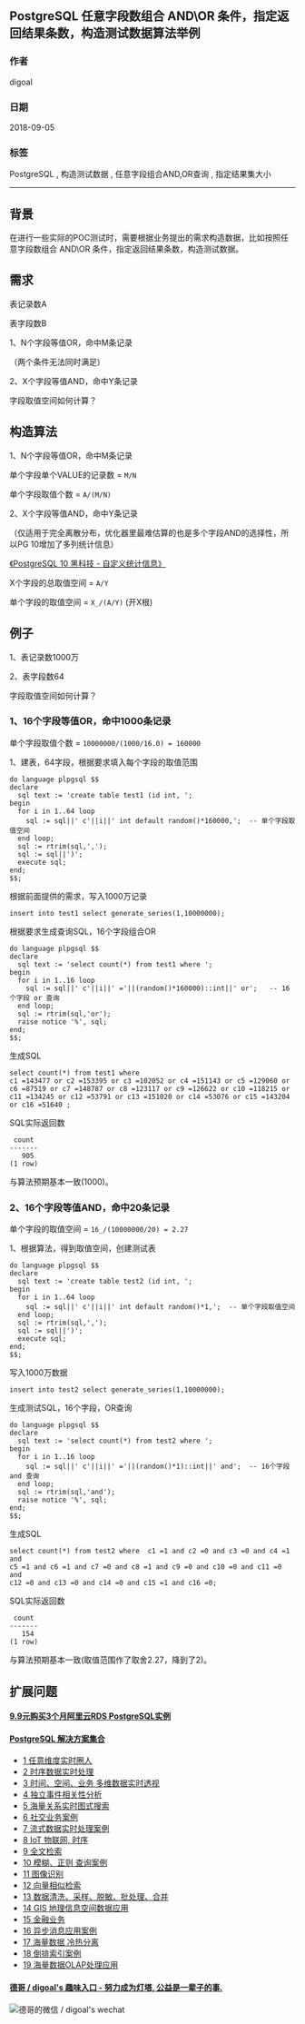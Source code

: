 ## PostgreSQL 任意字段数组合 AND\OR 条件，指定返回结果条数，构造测试数据算法举例  
                                                                 
### 作者                                                                 
digoal                                                                 
                                                                 
### 日期                                                                 
2018-09-05                                                               
                                                                 
### 标签                                                                 
PostgreSQL , 构造测试数据 , 任意字段组合AND,OR查询 , 指定结果集大小        
                                                                 
----                                                                 
                                                                 
## 背景   
在进行一些实际的POC测试时，需要根据业务提出的需求构造数据，比如按照任意字段数组合 AND\OR 条件，指定返回结果条数，构造测试数据。  
  
## 需求  
  
表记录数A  
  
表字段数B  
  
1、N个字段等值OR，命中M条记录  
  
（两个条件无法同时满足）  
  
2、X个字段等值AND，命中Y条记录  
  
字段取值空间如何计算？  
  
## 构造算法  
1、N个字段等值OR，命中M条记录  
  
单个字段单个VALUE的记录数 = ```M/N```   
  
单个字段取值个数 = ```A/(M/N)```   
  
2、X个字段等值AND，命中Y条记录  
  
（仅适用于完全离散分布，优化器里最难估算的也是多个字段AND的选择性，所以PG 10增加了多列统计信息）  
  
[《PostgreSQL 10 黑科技 - 自定义统计信息》](../201709/20170902_02.md)    
  
X个字段的总取值空间 = ```A/Y```  
  
单个字段的取值空间 = ```X_/(A/Y)```  (开X根)  
  
## 例子  
  
1、表记录数1000万  
  
2、表字段数64  
  
字段取值空间如何计算？  
  
### 1、16个字段等值OR，命中1000条记录  
  
单个字段取值个数 = ```10000000/(1000/16.0) = 160000```  
  
1、建表，64字段，根据要求填入每个字段的取值范围  
  
```  
do language plpgsql $$  
declare  
  sql text := 'create table test1 (id int, ';  
begin  
  for i in 1..64 loop  
    sql := sql||' c'||i||' int default random()*160000,';  -- 单个字段取值空间  
  end loop;  
  sql := rtrim(sql,',');  
  sql := sql||')';  
  execute sql;  
end;  
$$;  
```  
  
根据前面提供的需求，写入1000万记录  
  
```  
insert into test1 select generate_series(1,10000000);  
```  
  
根据要求生成查询SQL，16个字段组合OR  
  
```  
do language plpgsql $$  
declare  
  sql text := 'select count(*) from test1 where ';  
begin  
  for i in 1..16 loop  
    sql := sql||' c'||i||' ='||(random()*160000)::int||' or';   -- 16个字段 or 查询   
  end loop;  
  sql := rtrim(sql,'or');  
  raise notice '%', sql;  
end;  
$$;  
```  
  
生成SQL  
  
```  
select count(*) from test1 where    
c1 =143477 or c2 =153395 or c3 =102052 or c4 =151143 or c5 =129060 or   
c6 =87519 or c7 =148787 or c8 =123117 or c9 =126622 or c10 =118215 or   
c11 =134245 or c12 =53791 or c13 =151020 or c14 =53076 or c15 =143204 or c16 =51640 ;  
```  
  
SQL实际返回数  
  
  
```  
 count   
-------  
   905  
(1 row)  
```  
  
与算法预期基本一致(1000)。  
  
  
### 2、16个字段等值AND，命中20条记录  
  
单个字段的取值空间 = ```16_/(10000000/20) = 2.27```  
  
1、根据算法，得到取值空间，创建测试表  
  
```  
do language plpgsql $$  
declare  
  sql text := 'create table test2 (id int, ';  
begin  
  for i in 1..64 loop  
    sql := sql||' c'||i||' int default random()*1,';  -- 单个字段取值空间  
  end loop;  
  sql := rtrim(sql,',');  
  sql := sql||')';  
  execute sql;  
end;  
$$;  
```  
  
写入1000万数据  
  
```  
insert into test2 select generate_series(1,10000000);  
```  
  
生成测试SQL，16个字段，OR查询   
  
```  
do language plpgsql $$  
declare  
  sql text := 'select count(*) from test2 where ';  
begin  
  for i in 1..16 loop  
    sql := sql||' c'||i||' ='||(random()*1)::int||' and';  -- 16个字段 and 查询   
  end loop;  
  sql := rtrim(sql,'and');  
  raise notice '%', sql;  
end;  
$$;  
```  
  
生成SQL  
  
```  
select count(*) from test2 where  c1 =1 and c2 =0 and c3 =0 and c4 =1 and   
c5 =1 and c6 =1 and c7 =0 and c8 =1 and c9 =0 and c10 =0 and c11 =0 and   
c12 =0 and c13 =0 and c14 =0 and c15 =1 and c16 =0;  
```  
  
SQL实际返回数  
  
```  
 count   
-------  
   154  
(1 row)  
```  
  
与算法预期基本一致(取值范围作了取舍2.27，降到了2)。     
  
  
  
## 扩展问题  
    
    
  
  
  
  
  
  
  
  
  
  
  
  
  
  
  
  
  
  
  
  
  
  
  
  
  
  
  
  
  
  
  
  
  
  
  
  
  
  
  
  
  
  
  
  
  
  
  
  
  
  
  
  
  
  
  
#### [9.9元购买3个月阿里云RDS PostgreSQL实例](https://www.aliyun.com/database/postgresqlactivity "57258f76c37864c6e6d23383d05714ea")
  
  
#### [PostgreSQL 解决方案集合](https://yq.aliyun.com/topic/118 "40cff096e9ed7122c512b35d8561d9c8")
- [1 任意维度实时圈人](https://yq.aliyun.com/topic/118 "40cff096e9ed7122c512b35d8561d9c8")
- [2 时序数据实时处理](https://yq.aliyun.com/topic/118 "40cff096e9ed7122c512b35d8561d9c8")
- [3 时间、空间、业务 多维数据实时透视](https://yq.aliyun.com/topic/118 "40cff096e9ed7122c512b35d8561d9c8")
- [4 独立事件相关性分析](https://yq.aliyun.com/topic/118 "40cff096e9ed7122c512b35d8561d9c8")
- [5 海量关系实时图式搜索](https://yq.aliyun.com/topic/118 "40cff096e9ed7122c512b35d8561d9c8")
- [6 社交业务案例](https://yq.aliyun.com/topic/118 "40cff096e9ed7122c512b35d8561d9c8")
- [7 流式数据实时处理案例](https://yq.aliyun.com/topic/118 "40cff096e9ed7122c512b35d8561d9c8")
- [8 IoT 物联网, 时序](https://yq.aliyun.com/topic/118 "40cff096e9ed7122c512b35d8561d9c8")
- [9 全文检索](https://yq.aliyun.com/topic/118 "40cff096e9ed7122c512b35d8561d9c8")
- [10 模糊、正则 查询案例](https://yq.aliyun.com/topic/118 "40cff096e9ed7122c512b35d8561d9c8")
- [11 图像识别](https://yq.aliyun.com/topic/118 "40cff096e9ed7122c512b35d8561d9c8")
- [12 向量相似检索](https://yq.aliyun.com/topic/118 "40cff096e9ed7122c512b35d8561d9c8")
- [13 数据清洗、采样、脱敏、批处理、合并](https://yq.aliyun.com/topic/118 "40cff096e9ed7122c512b35d8561d9c8")
- [14 GIS 地理信息空间数据应用](https://yq.aliyun.com/topic/118 "40cff096e9ed7122c512b35d8561d9c8")
- [15 金融业务](https://yq.aliyun.com/topic/118 "40cff096e9ed7122c512b35d8561d9c8")
- [16 异步消息应用案例](https://yq.aliyun.com/topic/118 "40cff096e9ed7122c512b35d8561d9c8")
- [17 海量数据 冷热分离](https://yq.aliyun.com/topic/118 "40cff096e9ed7122c512b35d8561d9c8")
- [18 倒排索引案例](https://yq.aliyun.com/topic/118 "40cff096e9ed7122c512b35d8561d9c8")
- [19 海量数据OLAP处理应用](https://yq.aliyun.com/topic/118 "40cff096e9ed7122c512b35d8561d9c8")
  
  
#### [德哥 / digoal's 趣味入口 - 努力成为灯塔, 公益是一辈子的事.](https://github.com/digoal/blog/blob/master/README.md "22709685feb7cab07d30f30387f0a9ae")
  
  
![德哥的微信 / digoal's wechat](../pic/digoal_weixin.jpg "f7ad92eeba24523fd47a6e1a0e691b59")
  
